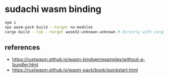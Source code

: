# sudachi wasm binding

```sh
npm i
npx wasm-pack build --target no-modules
cargo build --lib --target wasm32-unknown-unknown # directly with cargo?
```

## references

- https://rustwasm.github.io/wasm-bindgen/examples/without-a-bundler.html
- https://rustwasm.github.io/wasm-pack/book/quickstart.html
